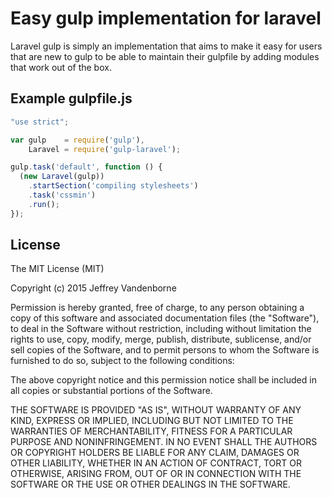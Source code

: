 # Easy gulp implementation for laravel

Laravel gulp is simply an implementation that aims to make it easy for users that are new to gulp to be able to maintain their gulpfile by adding modules that work out of the box.

## Example gulpfile.js

```javascript
"use strict";

var gulp    = require('gulp'),
    Laravel = require('gulp-laravel');

gulp.task('default', function () {
  (new Laravel(gulp))
    .startSection('compiling stylesheets')
    .task('cssmin')
    .run();
});
```

## License

The MIT License (MIT)

Copyright (c) 2015 Jeffrey Vandenborne

Permission is hereby granted, free of charge, to any person obtaining a copy
of this software and associated documentation files (the "Software"), to deal
in the Software without restriction, including without limitation the rights
to use, copy, modify, merge, publish, distribute, sublicense, and/or sell
copies of the Software, and to permit persons to whom the Software is
furnished to do so, subject to the following conditions:

The above copyright notice and this permission notice shall be included in all
copies or substantial portions of the Software.

THE SOFTWARE IS PROVIDED "AS IS", WITHOUT WARRANTY OF ANY KIND, EXPRESS OR
IMPLIED, INCLUDING BUT NOT LIMITED TO THE WARRANTIES OF MERCHANTABILITY,
FITNESS FOR A PARTICULAR PURPOSE AND NONINFRINGEMENT. IN NO EVENT SHALL THE
AUTHORS OR COPYRIGHT HOLDERS BE LIABLE FOR ANY CLAIM, DAMAGES OR OTHER
LIABILITY, WHETHER IN AN ACTION OF CONTRACT, TORT OR OTHERWISE, ARISING FROM,
OUT OF OR IN CONNECTION WITH THE SOFTWARE OR THE USE OR OTHER DEALINGS IN THE
SOFTWARE.


